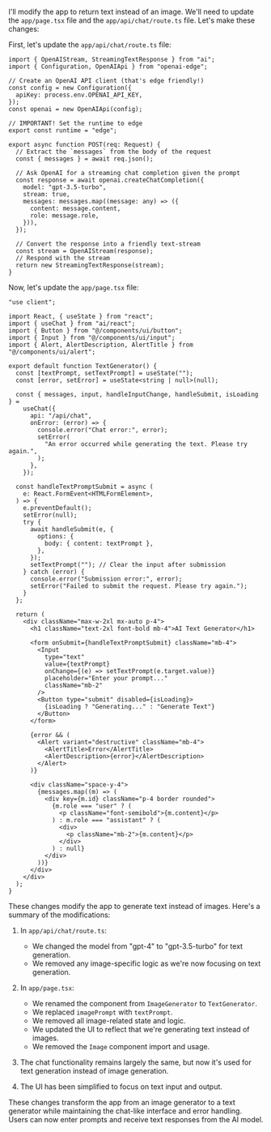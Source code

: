 I'll modify the app to return text instead of an image. We'll need to update the `app/page.tsx` file and the `app/api/chat/route.ts` file. Let's make these changes:

<ReactProject id="Text Generator">

First, let's update the `app/api/chat/route.ts` file:

```tsx file="app/api/chat/route.ts"
import { OpenAIStream, StreamingTextResponse } from "ai";
import { Configuration, OpenAIApi } from "openai-edge";

// Create an OpenAI API client (that's edge friendly!)
const config = new Configuration({
  apiKey: process.env.OPENAI_API_KEY,
});
const openai = new OpenAIApi(config);

// IMPORTANT! Set the runtime to edge
export const runtime = "edge";

export async function POST(req: Request) {
  // Extract the `messages` from the body of the request
  const { messages } = await req.json();

  // Ask OpenAI for a streaming chat completion given the prompt
  const response = await openai.createChatCompletion({
    model: "gpt-3.5-turbo",
    stream: true,
    messages: messages.map((message: any) => ({
      content: message.content,
      role: message.role,
    })),
  });

  // Convert the response into a friendly text-stream
  const stream = OpenAIStream(response);
  // Respond with the stream
  return new StreamingTextResponse(stream);
}
```

Now, let's update the `app/page.tsx` file:

```tsx file="app/page.tsx"
"use client";

import React, { useState } from "react";
import { useChat } from "ai/react";
import { Button } from "@/components/ui/button";
import { Input } from "@/components/ui/input";
import { Alert, AlertDescription, AlertTitle } from "@/components/ui/alert";

export default function TextGenerator() {
  const [textPrompt, setTextPrompt] = useState("");
  const [error, setError] = useState<string | null>(null);

  const { messages, input, handleInputChange, handleSubmit, isLoading } =
    useChat({
      api: "/api/chat",
      onError: (error) => {
        console.error("Chat error:", error);
        setError(
          "An error occurred while generating the text. Please try again.",
        );
      },
    });

  const handleTextPromptSubmit = async (
    e: React.FormEvent<HTMLFormElement>,
  ) => {
    e.preventDefault();
    setError(null);
    try {
      await handleSubmit(e, {
        options: {
          body: { content: textPrompt },
        },
      });
      setTextPrompt(""); // Clear the input after submission
    } catch (error) {
      console.error("Submission error:", error);
      setError("Failed to submit the request. Please try again.");
    }
  };

  return (
    <div className="max-w-2xl mx-auto p-4">
      <h1 className="text-2xl font-bold mb-4">AI Text Generator</h1>

      <form onSubmit={handleTextPromptSubmit} className="mb-4">
        <Input
          type="text"
          value={textPrompt}
          onChange={(e) => setTextPrompt(e.target.value)}
          placeholder="Enter your prompt..."
          className="mb-2"
        />
        <Button type="submit" disabled={isLoading}>
          {isLoading ? "Generating..." : "Generate Text"}
        </Button>
      </form>

      {error && (
        <Alert variant="destructive" className="mb-4">
          <AlertTitle>Error</AlertTitle>
          <AlertDescription>{error}</AlertDescription>
        </Alert>
      )}

      <div className="space-y-4">
        {messages.map((m) => (
          <div key={m.id} className="p-4 border rounded">
            {m.role === "user" ? (
              <p className="font-semibold">{m.content}</p>
            ) : m.role === "assistant" ? (
              <div>
                <p className="mb-2">{m.content}</p>
              </div>
            ) : null}
          </div>
        ))}
      </div>
    </div>
  );
}
```

</ReactProject>

These changes modify the app to generate text instead of images. Here's a summary of the modifications:

1. In `app/api/chat/route.ts`:

   - We changed the model from "gpt-4" to "gpt-3.5-turbo" for text generation.
   - We removed any image-specific logic as we're now focusing on text generation.

2. In `app/page.tsx`:

   - We renamed the component from `ImageGenerator` to `TextGenerator`.
   - We replaced `imagePrompt` with `textPrompt`.
   - We removed all image-related state and logic.
   - We updated the UI to reflect that we're generating text instead of images.
   - We removed the `Image` component import and usage.

3. The chat functionality remains largely the same, but now it's used for text generation instead of image generation.

4. The UI has been simplified to focus on text input and output.

These changes transform the app from an image generator to a text generator while maintaining the chat-like interface and error handling. Users can now enter prompts and receive text responses from the AI model.
